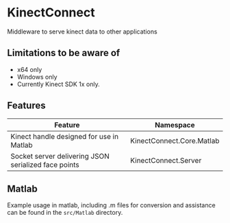 # KinectConnect
Middleware to serve kinect data to other applications

## Limitations to be aware of
* x64 only
* Windows only
* Currently Kinect SDK 1x only.

## Features
| Feature       | Namespace     |
| ------------- | ------------- |
| Kinect handle designed for use in Matlab  | KinectConnect.Core.Matlab |
| Socket server delivering JSON serialized face points | KinectConnect.Server |

## Matlab
Example usage in matlab, including .m files for conversion and assistance can be found in the ```src/Matlab``` directory.
